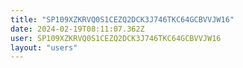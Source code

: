 ```yaml
---
title: "SP109XZKRVQ0S1CEZQ2DCK3J746TKC64GCBVVJW16"
date: 2024-02-19T08:11:07.362Z
user: SP109XZKRVQ0S1CEZQ2DCK3J746TKC64GCBVVJW16
layout: "users"
---
```

    